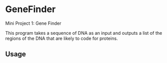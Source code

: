 # GeneFinder
Mini Project 1: Gene Finder

This program takes a sequence of DNA as an input and outputs a list of the regions of the DNA that are likely to code for proteins.

## Usage
